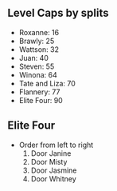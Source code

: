 ## Level Caps by splits
 * Roxanne: 16
 * Brawly: 25
 * Wattson: 32
 * Juan: 40
 * Steven: 55
 * Winona: 64
 * Tate and Liza: 70
 * Flannery: 77
 * Elite Four: 90

## Elite Four
* Order from left to right
    1. Door Janine
    2. Door Misty
    3. Door Jasmine
    4. Door Whitney
